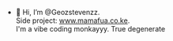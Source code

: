 - 👋 Hi, I’m @Geozstevenzz.<br>
Side project: www.mamafua.co.ke. <br>
I'm a vibe coding monkayyy. True degenerate

<!---
Geozstevenzz/Geozstevenzz is a ✨ special ✨ repository because its `README.md` (this file) appears on your GitHub profile.
You can click the Preview link to take a look at your changes.
--->

